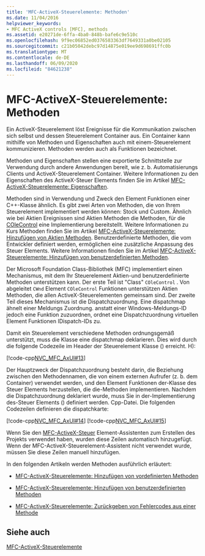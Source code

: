 ```yaml
---
title: 'MFC-ActiveX-Steuerelemente: Methoden'
ms.date: 11/04/2016
helpviewer_keywords:
- MFC ActiveX controls [MFC], methods
ms.assetid: e20271de-6ffa-4ba0-848b-bafe6c9e510c
ms.openlocfilehash: 9f9ec06852ed0376583363df7649331a0be02105
ms.sourcegitcommit: c21b05042debc97d14875e019ee9d698691ffc0b
ms.translationtype: MT
ms.contentlocale: de-DE
ms.lasthandoff: 06/09/2020
ms.locfileid: "84621238"
---
```

# <a name="mfc-activex-controls-methods"></a>MFC-ActiveX-Steuerelemente: Methoden

Ein ActiveX-Steuerelement löst Ereignisse für die Kommunikation zwischen sich selbst und dessen Steuerelement Container aus. Ein Container kann mithilfe von Methoden und Eigenschaften auch mit einem-Steuerelement kommunizieren. Methoden werden auch als Funktionen bezeichnet.

Methoden und Eigenschaften stellen eine exportierte Schnittstelle zur Verwendung durch andere Anwendungen bereit, wie z. b. Automatisierungs Clients und ActiveX-Steuerelement Container. Weitere Informationen zu den Eigenschaften des ActiveX-Steuer Elements finden Sie im Artikel [MFC-ActiveX-Steuerelemente: Eigenschaften](mfc-activex-controls-properties.md).

Methoden sind in Verwendung und Zweck den Element Funktionen einer C++-Klasse ähnlich. Es gibt zwei Arten von Methoden, die von Ihrem Steuerelement implementiert werden können: Stock und Custom. Ähnlich wie bei Aktien Ereignissen sind Aktien Methoden die Methoden, für die [COleControl](reference/colecontrol-class.md) eine Implementierung bereitstellt. Weitere Informationen zu Kurs Methoden finden Sie im Artikel [MFC-ActiveX-Steuerelemente: Hinzufügen von Aktien Methoden](mfc-activex-controls-adding-stock-methods.md). Benutzerdefinierte Methoden, die vom Entwickler definiert werden, ermöglichen eine zusätzliche Anpassung des Steuer Elements. Weitere Informationen finden Sie im Artikel [MFC-ActiveX-Steuerelemente: Hinzufügen von benutzerdefinierten Methoden](mfc-activex-controls-adding-custom-methods.md).

Der Microsoft Foundation Class-Bibliothek (MFC) implementiert einen Mechanismus, mit dem Ihr Steuerelement Aktien-und benutzerdefinierte Methoden unterstützen kann. Der erste Teil ist "Class" `COleControl` . Von abgeleitet `CWnd` Element `COleControl` Funktionen unterstützen Aktien Methoden, die allen ActiveX-Steuerelementen gemeinsam sind. Der zweite Teil dieses Mechanismus ist die Dispatchzuordnung. Eine dispatchmap ähnelt einer Meldungs Zuordnung. anstatt einer Windows-Meldungs-ID jedoch eine Funktion zuzuordnen, ordnet eine Dispatchzuordnung virtuellen Element Funktionen IDispatch-IDs zu.

Damit ein Steuerelement verschiedene Methoden ordnungsgemäß unterstützt, muss die Klasse eine dispatchmap deklarieren. Dies wird durch die folgende Codezeile im Header der Steuerelement Klasse () erreicht. H):

[!code-cpp[NVC_MFC_AxUI#13](codesnippet/cpp/mfc-activex-controls-methods_1.h)]

Der Hauptzweck der Dispatchzuordnung besteht darin, die Beziehung zwischen den Methodennamen, die von einem externen Aufrufer (z. b. dem Container) verwendet werden, und den Element Funktionen der-Klasse des Steuer Elements herzustellen, die die-Methoden implementieren. Nachdem die Dispatchzuordnung deklariert wurde, muss Sie in der-Implementierung des-Steuer Elements () definiert werden. Cpp-Datei. Die folgenden Codezeilen definieren die dispatchkarte:

[!code-cpp[NVC_MFC_AxUI#14](codesnippet/cpp/mfc-activex-controls-methods_2.cpp)]
[!code-cpp[NVC_MFC_AxUI#15](codesnippet/cpp/mfc-activex-controls-methods_3.cpp)]

Wenn Sie den [MFC-ActiveX-Steuer](reference/mfc-activex-control-wizard.md) Element-Assistenten zum Erstellen des Projekts verwendet haben, wurden diese Zeilen automatisch hinzugefügt. Wenn der MFC-ActiveX-Steuerelement-Assistent nicht verwendet wurde, müssen Sie diese Zeilen manuell hinzufügen.

In den folgenden Artikeln werden Methoden ausführlich erläutert:

- [MFC-ActiveX-Steuerelemente: Hinzufügen von vordefinierten Methoden](mfc-activex-controls-adding-stock-methods.md)

- [MFC-ActiveX-Steuerelemente: Hinzufügen von benutzerdefinierten Methoden](mfc-activex-controls-adding-custom-methods.md)

- [MFC-ActiveX-Steuerelemente: Zurückgeben von Fehlercodes aus einer Methode](mfc-activex-controls-returning-error-codes-from-a-method.md)

## <a name="see-also"></a>Siehe auch

[MFC-ActiveX-Steuerelemente](mfc-activex-controls.md)

